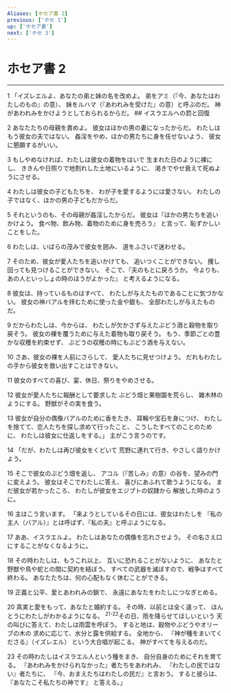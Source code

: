```yaml
---
Aliases: [ホセア書 2]
previous: ['ホセ 1']
up: ['ホセア書']
next: ['ホセ 3']
---
```

# ホセア書 2

***




1 
「イズレエルよ、あなたの弟と妹の名を改めよ。 弟をアミ（『今、あなたはわたしのもの』の意）、 妹をルハマ（『あわれみを受けた』の意）と呼ぶのだ。 神があわれみをかけようとしておられるからだ。 ## イスラエルへの罰と回復 



2 
あなたたちの母親を責めよ。 彼女はほかの男の妻になったからだ。 わたしはもう彼女の夫ではない。 姦淫をやめ、ほかの男たちに身を任せないよう、 彼女に懇願するがいい。 



3 
もしやめなければ、わたしは彼女の着物をはいで 生まれた日のように裸にし、 ききんや日照りで地割れした土地にいるように、 渇きでやせ衰えて死ぬようにさせる。 



4 
わたしは彼女の子どもたちを、 わが子を愛するようには愛さない。 わたしの子ではなく、ほかの男の子どもだからだ。 



5 
それというのも、その母親が姦淫したからだ。 彼女は『ほかの男たちを追いかけよう。 食べ物、飲み物、着物のために身を売ろう』 と言って、恥ずかしいことをした。 



6 
わたしは、いばらの茂みで彼女を囲み、 道をふさいで迷わせる。 



7 
そのため、彼女が愛人たちを追いかけても、 追いつくことができない。 捜し回っても見つけることができない。 そこで、『夫のもとに戻ろうか。 今よりも、あの人といっしょの時のほうがよかった』 と考えるようになる。 



8 
彼女は、持っているものはすべて、 わたしが与えたものであることに気づかない。 彼女の神バアルを拝むために使った金や銀も、 全部わたしが与えたものだ。 



9 
だからわたしは、今からは、 わたしが欠かさず与えたぶどう酒と穀物を取り戻そう。 彼女の裸を覆うために与えた着物も取り戻そう。 もう、季節ごとの豊かな収穫を約束せず、 ぶどうの収穫の時にもぶどう酒を与えない。 



10 
さあ、彼女の裸を人前にさらして、 愛人たちに見せつけよう。 だれもわたしの手から彼女を救い出すことはできない。 



11 
彼女のすべての喜び、宴、休日、祭りをやめさせる。 



12 
彼女が愛人たちに報酬として要求した ぶどう畑と果樹園を荒らし、 雑木林のようにする。 野獣がその実を食う。 



13 
彼女が自分の偶像バアルのために香をたき、 耳輪や宝石を身につけ、 わたしを捨てて、恋人たちを探し求めて行ったこと、 こうしたすべてのことのために、 わたしは彼女に仕返しをする。」 主がこう言うのです。 



14 
「だが、わたしは再び彼女をくどいて 荒野に連れて行き、やさしく語りかけよう。 



15 
そこで彼女のぶどう畑を返し、 アコル（『苦しみ』の意）の谷を、望みの門に変えよう。 彼女はそこでわたしに答え、 喜びにあふれて歌うようになる。 まだ彼女が若かったころ、 わたしが彼女をエジプトの奴隷から 解放した時のように。 



16 
主はこう言います。 「来ようとしているその日には、彼女はわたしを 『私の主人（バアル）』とは呼ばず、『私の夫』と呼ぶようになる。 



17 
ああ、イスラエルよ。 わたしはあなたの偶像を忘れさせよう。 その名さえ口にすることがなくなるように。 



18 
その時わたしは、もうこれ以上、 互いに恐れることがないように、 あなたと野獣や鳥や蛇との間に契約を結ぼう。 すべての武器を滅ぼすので、戦争はすべて終わる。 あなたたちは、何の心配もなく休むことができる。 



19 
正義と公平、愛とあわれみの鎖で、 永遠にあなたをわたしにつなぎとめる。 



20 
真実と愛をもって、あなたと婚約する。 その時、以前とは全く違って、 ほんとうにわたしがわかるようになる。 <sup class="versenum">21-22</sup>その日、雨を降らせてほしいという 天の叫びに答えて、わたしは雨雲を呼ぼう。 すると地は、穀物やぶどうやオリーブの木の 求めに応じて、水分と露を供給する。 全地から、 『神が種をまいてくださる』（イズレエル） という大合唱が起こる。 神がすべてを与えるのだ。 



23 
その時わたしはイスラエル人という種をまき、 自分自身のためにそれを育てる。 『あわれみをかけられなかった』者たちをあわれみ、 『わたしの民ではない』者たちに、 『今、おまえたちはわたしの民だ』と言おう。 すると彼らは、『あなたこそ私たちの神です』 と答える。」
